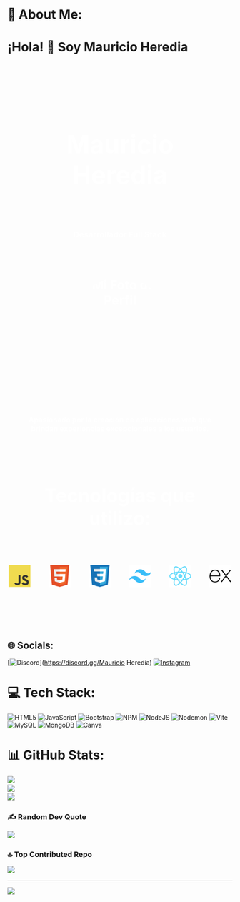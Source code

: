 # 💫 About Me:
# ¡Hola! 👋 Soy Mauricio Heredia<br><br><div align="center" style="background-image: url('https://imgur.com/Ksypvvl.jpg'); background-size: cover; padding: 20px; border-radius: 10px; color: white;"><br>  <h1 style="color: #ffffff;">Mauricio Heredia</h1><br>  <p style="font-size: 18px;">Desarrollador Full Stack</p><br>  <br>  <div style="display: flex; justify-content: center; gap: 20px;"><br>    <img src="https://i.imgur.com/AOzvc9x.jpg" alt="Mi Foto de Perfil" style="border-radius: 50%; width: 220px; height: 220px; object-fit: cover;"><br>  </div><br>  <br>  <p style="margin-top: 20px; font-size: 16px;">Apasionado por la creación de aplicaciones web que brindan experiencias excepcionales a los usuarios.</p><br>  <br>  <h2 style="margin-top: 30px;">Tecnologías que utilizo:</h2><br>  <div style="display: flex; justify-content: center; gap: 20px; margin-top: 10px;"><br>    <img src="https://raw.githubusercontent.com/devicons/devicon/master/icons/javascript/javascript-original.svg" alt="JavaScript" width="50" height="50"><br>    <img src="https://raw.githubusercontent.com/devicons/devicon/master/icons/html5/html5-original.svg" alt="HTML5" width="50" height="50"><br>    <img src="https://raw.githubusercontent.com/devicons/devicon/master/icons/css3/css3-original.svg" alt="CSS3" width="50" height="50"><br>    <img src="https://raw.githubusercontent.com/devicons/devicon/master/icons/tailwindcss/tailwindcss-original.svg" alt="TailwindCSS" width="50" height="50"><br>    <img src="https://raw.githubusercontent.com/devicons/devicon/master/icons/react/react-original.svg" alt="React" width="50" height="50"><br>    <img src="https://raw.githubusercontent.com/devicons/devicon/master/icons/express/express-original.svg" alt="Express.js" width="50" height="50"><br>  </div><br></div><br>


## 🌐 Socials:
[![Discord](https://img.shields.io/badge/Discord-%237289DA.svg?logo=discord&logoColor=white)](https://discord.gg/Mauricio Heredia) [![Instagram](https://img.shields.io/badge/Instagram-%23E4405F.svg?logo=Instagram&logoColor=white)](https://instagram.com/Mauri-jsx) 

# 💻 Tech Stack:
![HTML5](https://img.shields.io/badge/html5-%23E34F26.svg?style=for-the-badge&logo=html5&logoColor=white) ![JavaScript](https://img.shields.io/badge/javascript-%23323330.svg?style=for-the-badge&logo=javascript&logoColor=%23F7DF1E) ![Bootstrap](https://img.shields.io/badge/bootstrap-%238511FA.svg?style=for-the-badge&logo=bootstrap&logoColor=white) ![NPM](https://img.shields.io/badge/NPM-%23CB3837.svg?style=for-the-badge&logo=npm&logoColor=white) ![NodeJS](https://img.shields.io/badge/node.js-6DA55F?style=for-the-badge&logo=node.js&logoColor=white) ![Nodemon](https://img.shields.io/badge/NODEMON-%23323330.svg?style=for-the-badge&logo=nodemon&logoColor=%BBDEAD) ![Vite](https://img.shields.io/badge/vite-%23646CFF.svg?style=for-the-badge&logo=vite&logoColor=white) ![MySQL](https://img.shields.io/badge/mysql-4479A1.svg?style=for-the-badge&logo=mysql&logoColor=white) ![MongoDB](https://img.shields.io/badge/MongoDB-%234ea94b.svg?style=for-the-badge&logo=mongodb&logoColor=white) ![Canva](https://img.shields.io/badge/Canva-%2300C4CC.svg?style=for-the-badge&logo=Canva&logoColor=white)
# 📊 GitHub Stats:
![](https://github-readme-stats.vercel.app/api?username=mauri-jsx&theme=dark&hide_border=false&include_all_commits=true&count_private=false)<br/>
![](https://github-readme-streak-stats.herokuapp.com/?user=mauri-jsx&theme=dark&hide_border=false)<br/>
![](https://github-readme-stats.vercel.app/api/top-langs/?username=mauri-jsx&theme=dark&hide_border=false&include_all_commits=true&count_private=false&layout=compact)

### ✍️ Random Dev Quote
![](https://quotes-github-readme.vercel.app/api?type=horizontal&theme=tokyonight)

### 🔝 Top Contributed Repo
![](https://github-contributor-stats.vercel.app/api?username=mauri-jsx&limit=5&theme=blue_navy&combine_all_yearly_contributions=true)

---
[![](https://visitcount.itsvg.in/api?id=mauri-jsx&icon=8&color=5)](https://visitcount.itsvg.in)

<!-- Proudly created with GPRM ( https://gprm.itsvg.in ) -->
